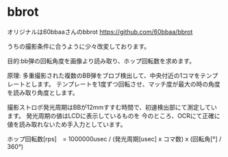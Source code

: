 # bbrot

オリジナルは60bbaaさんのbbrot
https://github.com/60bbaa/bbrot

うちの撮影条件に合うように少々改変しております。


目的:bb弾の回転角度を画像より読み取り、ホップ回転数を求めます。

原理:
多重撮影された複数のBB弾をブロブ検出して、中央付近の1コマをテンプレートとします。
テンプレートを1度ずつ回転させ、マッチ度が最大の時の角度を読み取り角度とします。

撮影ストロボ発光周期はBBが12mmすすむ時間で、初速検出部にて測定しています。
発光周期の値はLCDに表示しているものを
今のところ、OCRにて正確に値を読み取れないため手入力としています。

ホップ回転数[rps]　= 1000000usec / (発光周期[usec] x コマ数) x (回転角[°] / 360°)


